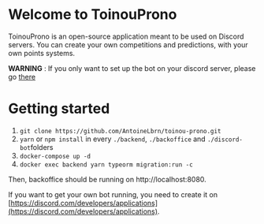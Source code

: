 # Welcome to ToinouProno

ToinouProno is an open-source application meant to be used on Discord servers. You can create your own competitions and predictions, with your own points systems. 
 
**WARNING** : If you only want to set up the bot on your discord server, please go [there](http://toinou-prono.heroku.com/doc)

# Getting started

1. ```git clone https://github.com/AntoineLbrn/toinou-prono.git```
2. ```yarn``` or ```npm install``` in every `./backend`, `./backoffice` and `./discord-bot`folders
3. ```docker-compose up -d```
4. ```docker exec backend yarn typeorm migration:run -c```

Then, backoffice should be running on http://localhost:8080.

If you want to get your own bot running, you need to create it on [https://discord.com/developers/applications](https://discord.com/developers/applications).
